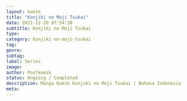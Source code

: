 ```yaml
---
layout: komik
title: "Konjiki no Moji Tsukai"
date: 2021-12-20 07:54:38
subtitle: Konjiki no Moji Tsukai
type: 
category: konjiki-no-moji-tsukai
tag: 
genre: 
subtag: 
label: Series
image: 
author: Postkomik
status: Ongoing / Completed
description: Manga Komik Konjiki no Moji Tsukai | Bahasa Indonesia
meta: 
---
```

